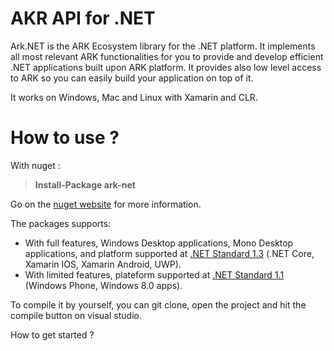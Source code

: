 # AKR API for .NET

Ark.NET is the ARK Ecosystem library for the .NET platform. It implements all most relevant ARK functionalities for you to provide and develop efficient .NET applications built upon ARK platform. It provides also low level access to ARK so you can easily build your application on top of it. 

It works on Windows, Mac and Linux with Xamarin and CLR.


# How to use ?
With nuget :
>**Install-Package ark-net** 

Go on the [nuget website](https://www.nuget.org/packages/ark.net/) for more information.

The packages supports:

* With full features, Windows Desktop applications, Mono Desktop applications, and platform supported at [.NET Standard 1.3](https://docs.microsoft.com/en-us/dotnet/articles/standard/library) (.NET Core, Xamarin IOS, Xamarin Android, UWP).
* With limited features, plateform supported at [.NET Standard 1.1](https://docs.microsoft.com/en-us/dotnet/articles/standard/library) (Windows Phone, Windows 8.0 apps).

To compile it by yourself, you can git clone, open the project and hit the compile button on visual studio.

How to get started ? 


